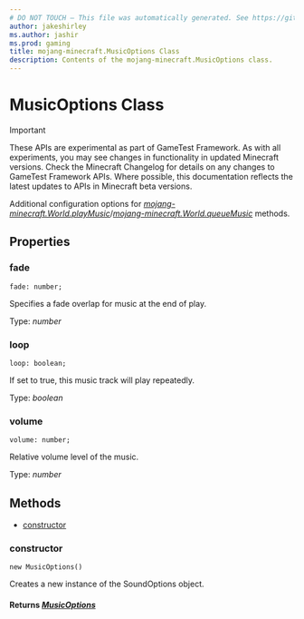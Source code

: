 ```yaml
---
# DO NOT TOUCH — This file was automatically generated. See https://github.com/Mojang/MinecraftScriptingApiDocsGenerator to modify descriptions, examples, etc.
author: jakeshirley
ms.author: jashir
ms.prod: gaming
title: mojang-minecraft.MusicOptions Class
description: Contents of the mojang-minecraft.MusicOptions class.
---
```

# MusicOptions Class
>[!IMPORTANT]
>These APIs are experimental as part of GameTest Framework. As with all experiments, you may see changes in functionality in updated Minecraft versions. Check the Minecraft Changelog for details on any changes to GameTest Framework APIs. Where possible, this documentation reflects the latest updates to APIs in Minecraft beta versions.

Additional configuration options for [*mojang-minecraft.World.playMusic*](../mojang-minecraft/World.md#playmusic)/[*mojang-minecraft.World.queueMusic*](../mojang-minecraft/World.md#queuemusic) methods.

## Properties
### **fade**
`fade: number;`

Specifies a fade overlap for music at the end of play.

Type: *number*


### **loop**
`loop: boolean;`

If set to true, this music track will play repeatedly.

Type: *boolean*


### **volume**
`volume: number;`

Relative volume level of the music.

Type: *number*



## Methods
- [constructor](#constructor)
  
### **constructor**
`
new MusicOptions()
`

Creates a new instance of the SoundOptions object.

#### **Returns** [*MusicOptions*](MusicOptions.md)


